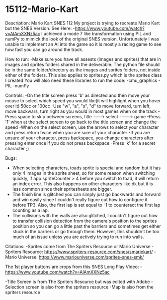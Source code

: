 # 15112-Mario-Kart
Description:
Mario Kart SNES 112
My project is trying to recreate Mario Kart but the SNES Version.
See Here:
-https://www.youtube.com/watch?v=AlAmXXNz5ac
I achieved a mode 7 like transformation using PIL and numPy to mimick the look of the original SNES version. Unfortunately I was unable to implement an AI into the game so it is mostly a racing game to see how fast you can go around the track. 

How to run:
-Make sure you have all assests (images and sprites) that are in images and sprites folders shared in the deliverable. The python file should be in the same folder/directory as the images and sprites folders, not inside either of the folders. This also applies to sprites.py which is the sprites class I created
You will also need these libraries to run the code:
-cmu_graphics
-PIL
-numPy

Controls:
-On the title screen press 'b' as directed and then move your mouse to select which speed you would like(it will highlight when you hover over it) 50cc or 100cc
-Use "w", "a", "s", "d" to move forward, turn left, move backwars, turn right as you would in most games when on the track
-Press space to skip between screens, title ---> select ----> game
-Press '1' when at the select screen to go back to the title screen and change the speed
-When on the select screen, use the arrows to select your character and press return twice when you are sure of your character
-If you are unsure of your character, press backspace, you change characters after pressing enter once if you do not press backspace
-Press 'k' for a secret character ;)

Bugs:
- When selecting characters, toads sprite is special and random but it has only 4 images in the sprite sheet, so for some reason when switching quickly, if app.spriteCounter > 4 before you switch to toad, it will return an index error. This also happens on other characters like dk but it is less common since their spritesheets are bigger.
- The finish line is glitched you can simply just go backwards and forward and win easily since I couldn't really figure out how to configure it before TP3. Also, the first lap is set equal to -1 to counteract the first lap counting as a lap.
- The collisions with the walls are also glitched, I couldn't figure out how to transfer collision detection from the camera's position to the sprites position so you can go a little past the barriers and sometimes get either stuck in the barriers or go through them. However, this shouldn't be too much of an issue unless you are actively trying to run into walls.
  


Citations:
-Sprites come from The Spriters Resource or Mario Universe
-Spriters Resource: https://www.spriters-resource.com/snes/smariokart/
-Mario Universe: https://www.mariouniverse.com/sprites-snes-smk/

The 1st player buttons are crops from this SNES Long Play Video:
-https://www.youtube.com/watch?v=AlAmXXNz5ac

-Title Screen is from The Spriters Resource but was edited with Adobe
-Selection screen is also from the spriters resource
-Map is also from the spriters resource

